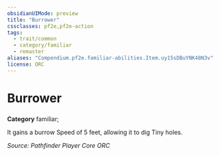 ```yaml
---
obsidianUIMode: preview
title: "Burrower"
cssclasses: pf2e,pf2e-action
tags:
  - trait/common
  - category/familiar
  - remaster
aliases: "Compendium.pf2e.familiar-abilities.Item.uy15sDBuYNK48N3v"
license: ORC
---
```

# Burrower

### 

**Category** familiar; 




It gains a burrow Speed of 5 feet, allowing it to dig Tiny holes.

*Source: Pathfinder Player Core*
*ORC*